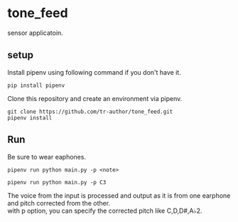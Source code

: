 # tone_feed
sensor applicatoin.


## setup
Install pipenv using following command if you don't have it.  
```
pip install pipenv
```

Clone this repository and create an environment via pipenv.  
```
git clone https://github.com/tr-author/tone_feed.git
pipenv install
```

 


## Run
Be sure to wear eaphones.


```
pipenv run python main.py -p <note>
```  
```
pipenv run python main.py -p C3
```
  
The voice from the input is processed and output as it is from one earphone and pitch corrected from the other.  
with p option, you can specify the corrected pitch like C,D,D#,A♭2.
